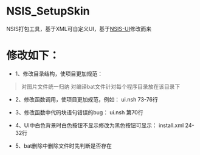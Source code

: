 # NSIS_SetupSkin
NSIS打包工具，基于XML可自定义UI，基于[NSIS-UI](https://github.com/hilanmiao/NSIS-UI)修改而来

# 修改如下：
- 1、修改目录结构，使项目更加规范：
> 对图片文件统一归纳
> 对编译bat文件针对每个程序目录放在该目录下

- 2、修改函数调用，使项目更加规范，例如：
ui.nsh 73-76行

- 3、修改函数中代码块语句错误的bug：
ui.nsh 第70行

- 4、UI中白色背景时白色按钮不显示修改为黑色按钮可显示：
install.xml 24-32行

- 5、bat删除中删除文件时先判断是否存在
